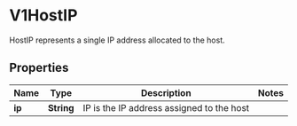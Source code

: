 

# V1HostIP

HostIP represents a single IP address allocated to the host.
## Properties

Name | Type | Description | Notes
------------ | ------------- | ------------- | -------------
**ip** | **String** | IP is the IP address assigned to the host | 



